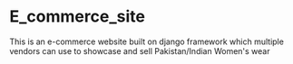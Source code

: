# E_commerce_site
This is an e-commerce website built on django framework which multiple vendors can use to showcase and sell Pakistan/Indian Women's wear 
